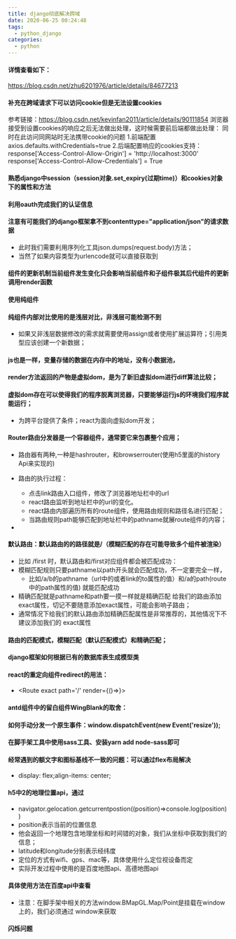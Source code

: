 ```yaml
---
title: django彻底解决跨域
date: 2020-06-25 00:24:48
tags:
  - python_django
categories:
  - python
---
```

#### 详情查看如下：
https://blog.csdn.net/zhu6201976/article/details/84677213

#### 补充在跨域请求下可以访问cookie但是无法设置cookies
  参考链接：https://blog.csdn.net/kevinfan2011/article/details/90111854
  浏览器接受到设置cookies的响应之后无法做出处理，这时候需要前后端都做出处理：
  同时在此访问同网站时无法携带cookie的问题
  1.前端配置axios.defaults.withCredentials=true
  2.后端配置响应的cookies支持：
  response['Access-Control-Allow-Origin'] = 'http://localhost:3000'
  response['Access-Control-Allow-Credentials'] = True

#### 熟悉django中session（session对象.set_expiry(过期time)）和cookies对象下的属性和方法

#### 利用oauth完成我们的认证信息

#### 注意有可能我们的django框架拿不到contenttype="application/json"的请求数据
  + 此时我们需要利用序列化工具json.dumps(request.body)方法；
  + 当然了如果内容类型为urlencode就可以直接获取到

####  组件的更新机制当前组件发生变化只会影响当前组件和子组件极其后代组件的更新调用render函数

####  使用纯组件

####  纯组件内部对比使用的是浅层对比，非浅层可能检测不到

  + 如果又非浅层数据修改的需求就需要使用assign或者使用扩展运算符；引用类型应该创建一个新数据；


####  js也是一样，变量存储的数据在内存中的地址，没有小数据池，

####  render方法返回的产物是虚拟dom，是为了新旧虚拟dom进行diff算法比较；

#### 虚拟dom存在可以使得我们的程序脱离浏览器，只要能够运行js的环境我们程序就能运行；

  + 为跨平台提供了条件；react为面向虚拟dom开发；

#### Router路由分发器是一个容器组件，通常要它来包裹整个应用；

  + 路由器有两种,一种是hashrouter，和browserrouter(使用h5里面的history Api来实现的)

  + 路由的执行过程：
    
    - 点击link路由入口组件，修改了浏览器地址栏中的url
    - react路由监听到地址栏中的url的变化。
    - react路由内部遍历所有的route组件，使用路由规则和路径名进行匹配；
    - 当路由规则path能够匹配到地址栏中的pathname就展route组件的内容；

  + 

#### 默认路由：默认路由的的路径就是/（模糊匹配的存在可能导致多个组件被渲染）

  + 比如 /first 时，默认路由和/first对应组件都会被匹配成功：
  + 模糊匹配规则只要pathname以path开头就会匹配成功，不一定要完全一样，
    - 比如/a/b的pathname（url中的或者link的to属性的值）和/a的path(route中的path属性的值)
    就能匹配成功
  + 精确匹配就是pathname和path要一摸一样就是精确匹配
    给我们的路由添加exact属性，切记不要随意添加exact属性，可能会影响子路由；
  + 通常情况下给我们的默认路由添加精确匹配属性是非常推荐的，其他情况下不建议添加我们的
    exact属性

#### 路由的匹配模式，模糊匹配（默认匹配模式）和精确匹配；

#### django框架如何根据已有的数据库表生成模型类

#### react的重定向组件redirect的用法：

  + <Route exact path='/' render={()=><Redirect to='/home'></Redirect>}></Route>

#### antd组件中的留白组件WingBlank的取舍：

#### 如何手动分发一个原生事件：window.dispatchEvent(new Event('resize'));

#### 在脚手架工具中使用sass工具、安装yarn add node-sass即可

#### 经常遇到的额文字和图标基线不一致的问题：可以通过flex布局解决

  + display: flex;align-items: center;

#### h5中2的地理位置api，通过
  + navigator.gelocation.getcurrentpostion((position)=>console.log(position))
  + position表示当前的位置信息
  + 他会返回一个地理包含地理坐标和时间错的对象，我们从坐标中获取到我们的信息；
  + latitude和longitude分别表示经纬度
  + 定位的方式有wifi、gps、mac等，具体使用什么定位视设备而定
  + 实际开发过程中使用的是百度地图api、高德地图api

#### 具体使用方法在百度api中查看

  + 注意：在脚手架中相关的方法window.BMapGL.Map/Point是挂载在window上的，我们必须通过
  window来获取

#### 闪烁问题